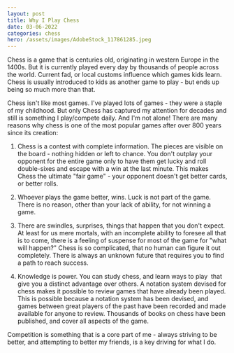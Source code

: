 ```yaml
---
layout: post
title: Why I Play Chess
date: 03-06-2022
categories: chess
hero: /assets/images/AdobeStock_117861285.jpeg
---
```


Chess is a game that is centuries old, originating in western Europe in the 1400s. But it is currently played every day by thousands of people across the world. Current fad, or local customs influence which games kids learn. Chess is usually introduced to kids as another game to play - but ends up being so much more than that.

Chess isn't like most games. I've played lots of games - they were a staple of my childhood. But only Chess has captured my attention for decades and still is something I play/compete daily. And I'm not alone! There are many reasons why chess is one of the most popular games after over 800 years since its creation:

1.  Chess is a contest with complete information. The pieces are visible on the board - nothing hidden or left to chance. You don't outplay your opponent for the entire game only to have them get lucky and roll double-sixes and escape with a win at the last minute. This makes Chess the ultimate "fair game" - your opponent doesn't get better cards, or better rolls.

1.  Whoever plays the game better, wins. Luck is not part of the game. There is no reason, other than your lack of ability, for not winning a game.

1.  There are swindles, surprises, things that happen that you don't expect. At least for us mere mortals, with an incomplete ability to foresee all that is to come, there is a feeling of suspense for most of the game for "what will happen?" Chess is so complicated, that no human can figure it out completely. There is always an unknown future that requires you to find a path to reach success.

1.  Knowledge is power. You can study chess, and learn ways to play  that give you a distinct advantage over others. A notation system devised for chess makes it possible to review games that have already been played. This is possible because a notation system has been devised, and games between great players of the past have been recorded and made available for anyone to review. Thousands of books on chess have been published, and cover all aspects of the game.

Competition is something that is a core part of me - always striving to be better, and attempting to better my friends, is a key driving for what I do.
